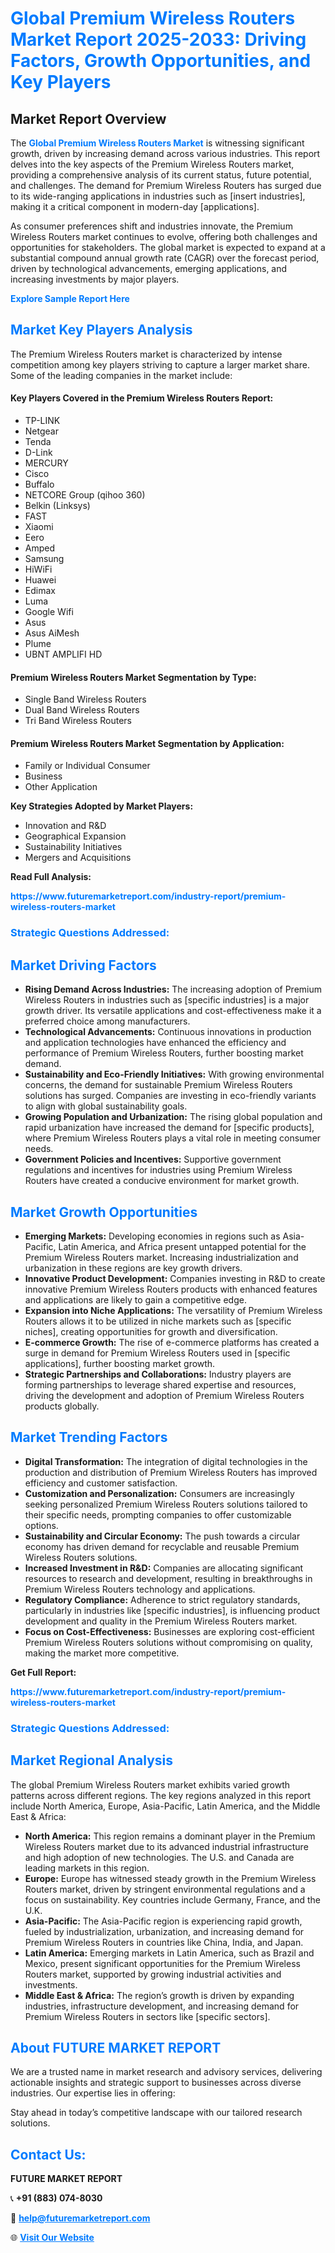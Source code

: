 <h1 style="color: #007BFF;">Global Premium Wireless Routers Market Report 2025-2033: Driving Factors, Growth Opportunities, and Key Players</h1>

<section id="overview">
<h2>Market Report Overview</h2>
<p>The <a href="https://www.futuremarketreport.com/industry-report/premium-wireless-routers-market" style="color: #007BFF; text-decoration: none;"><strong>Global Premium Wireless Routers Market</strong></a> is witnessing significant growth, driven by increasing demand across various industries. This report delves into the key aspects of the Premium Wireless Routers market, providing a comprehensive analysis of its current status, future potential, and challenges. The demand for Premium Wireless Routers has surged due to its wide-ranging applications in industries such as [insert industries], making it a critical component in modern-day [applications].</p>
<p>As consumer preferences shift and industries innovate, the Premium Wireless Routers market continues to evolve, offering both challenges and opportunities for stakeholders. The global market is expected to expand at a substantial compound annual growth rate (CAGR) over the forecast period, driven by technological advancements, emerging applications, and increasing investments by major players.</p>
</section>

<section id="overview">
<p><a href="https://www.futuremarketreport.com/request-sample/reportId=76410" style="color: #007BFF; text-decoration: none;"><strong>Explore Sample Report Here</strong></a></p>
</section>

<section id="key-players">
<h2 style="color: #007BFF;">Market Key Players Analysis</h2>
<p>The Premium Wireless Routers market is characterized by intense competition among key players striving to capture a larger market share. Some of the leading companies in the market include:</p>
<h4>Key Players Covered in the Premium Wireless Routers Report:</h4>
<ul><li>TP-LINK</li><li>Netgear</li><li>Tenda</li><li>D-Link</li><li>MERCURY</li><li>Cisco</li><li>Buffalo</li><li>NETCORE Group (qihoo 360)</li><li>Belkin (Linksys)</li><li>FAST</li><li>Xiaomi</li><li>Eero</li><li>Amped</li><li>Samsung</li><li>HiWiFi</li><li>Huawei</li><li>Edimax</li><li>Luma</li><li>Google Wifi</li><li>Asus</li><li>Asus AiMesh</li><li>Plume</li><li>UBNT AMPLIFI HD</li></ul>
<h4>Premium Wireless Routers Market Segmentation by Type:</h4>
<ul><li>Single Band Wireless Routers</li><li>Dual Band Wireless Routers</li><li>Tri Band Wireless Routers</li></ul>

<h4>Premium Wireless Routers Market Segmentation by Application:</h4>
<ul><li>Family or Individual Consumer</li><li>Business</li><li>Other Application</li></ul>
<p><strong>Key Strategies Adopted by Market Players:</strong></p>
<ul>
<li>Innovation and R&D</li>
<li>Geographical Expansion</li>
<li>Sustainability Initiatives</li>
<li>Mergers and Acquisitions</li>
</ul>
</section>

<section>
<p><strong>Read Full Analysis: </strong></p><a href="https://www.futuremarketreport.com/industry-report/premium-wireless-routers-market" style="color: #007BFF; text-decoration: none;"><strong>https://www.futuremarketreport.com/industry-report/premium-wireless-routers-market</strong></a>
<h3 style="color: #007BFF;">Strategic Questions Addressed:</h3>
</section>

<section id="driving-factors">
<h2 style="color: #007BFF;">Market Driving Factors</h2>
<ul>
<li><strong>Rising Demand Across Industries:</strong> The increasing adoption of Premium Wireless Routers in industries such as [specific industries] is a major growth driver. Its versatile applications and cost-effectiveness make it a preferred choice among manufacturers.</li>
<li><strong>Technological Advancements:</strong> Continuous innovations in production and application technologies have enhanced the efficiency and performance of Premium Wireless Routers, further boosting market demand.</li>
<li><strong>Sustainability and Eco-Friendly Initiatives:</strong> With growing environmental concerns, the demand for sustainable Premium Wireless Routers solutions has surged. Companies are investing in eco-friendly variants to align with global sustainability goals.</li>
<li><strong>Growing Population and Urbanization:</strong> The rising global population and rapid urbanization have increased the demand for [specific products], where Premium Wireless Routers plays a vital role in meeting consumer needs.</li>
<li><strong>Government Policies and Incentives:</strong> Supportive government regulations and incentives for industries using Premium Wireless Routers have created a conducive environment for market growth.</li>
</ul>
</section>

<section id="growth-opportunities">
<h2 style="color: #007BFF;">Market Growth Opportunities</h2>
<ul>
<li><strong>Emerging Markets:</strong> Developing economies in regions such as Asia-Pacific, Latin America, and Africa present untapped potential for the Premium Wireless Routers market. Increasing industrialization and urbanization in these regions are key growth drivers.</li>
<li><strong>Innovative Product Development:</strong> Companies investing in R&D to create innovative Premium Wireless Routers products with enhanced features and applications are likely to gain a competitive edge.</li>
<li><strong>Expansion into Niche Applications:</strong> The versatility of Premium Wireless Routers allows it to be utilized in niche markets such as [specific niches], creating opportunities for growth and diversification.</li>
<li><strong>E-commerce Growth:</strong> The rise of e-commerce platforms has created a surge in demand for Premium Wireless Routers used in [specific applications], further boosting market growth.</li>
<li><strong>Strategic Partnerships and Collaborations:</strong> Industry players are forming partnerships to leverage shared expertise and resources, driving the development and adoption of Premium Wireless Routers products globally.</li>
</ul>
</section>

<section id="trending-factors">
<h2 style="color: #007BFF;">Market Trending Factors</h2>
<ul>
<li><strong>Digital Transformation:</strong> The integration of digital technologies in the production and distribution of Premium Wireless Routers has improved efficiency and customer satisfaction.</li>
<li><strong>Customization and Personalization:</strong> Consumers are increasingly seeking personalized Premium Wireless Routers solutions tailored to their specific needs, prompting companies to offer customizable options.</li>
<li><strong>Sustainability and Circular Economy:</strong> The push towards a circular economy has driven demand for recyclable and reusable Premium Wireless Routers solutions.</li>
<li><strong>Increased Investment in R&D:</strong> Companies are allocating significant resources to research and development, resulting in breakthroughs in Premium Wireless Routers technology and applications.</li>
<li><strong>Regulatory Compliance:</strong> Adherence to strict regulatory standards, particularly in industries like [specific industries], is influencing product development and quality in the Premium Wireless Routers market.</li>
<li><strong>Focus on Cost-Effectiveness:</strong> Businesses are exploring cost-efficient Premium Wireless Routers solutions without compromising on quality, making the market more competitive.</li>
</ul>
</section>

<section>
<p><strong>Get Full Report: </strong></p><a href="https://www.futuremarketreport.com/industry-report/premium-wireless-routers-market" style="color: #007BFF; text-decoration: none;"><strong>https://www.futuremarketreport.com/industry-report/premium-wireless-routers-market</strong></a>
<h3 style="color: #007BFF;">Strategic Questions Addressed:</h3>
</section>


<section id="regional-analysis">
<h2 style="color: #007BFF;">Market Regional Analysis</h2>
<p>The global Premium Wireless Routers market exhibits varied growth patterns across different regions. The key regions analyzed in this report include North America, Europe, Asia-Pacific, Latin America, and the Middle East & Africa:</p>
<ul>
<li><strong>North America:</strong> This region remains a dominant player in the Premium Wireless Routers market due to its advanced industrial infrastructure and high adoption of new technologies. The U.S. and Canada are leading markets in this region.</li>
<li><strong>Europe:</strong> Europe has witnessed steady growth in the Premium Wireless Routers market, driven by stringent environmental regulations and a focus on sustainability. Key countries include Germany, France, and the U.K.</li>
<li><strong>Asia-Pacific:</strong> The Asia-Pacific region is experiencing rapid growth, fueled by industrialization, urbanization, and increasing demand for Premium Wireless Routers in countries like China, India, and Japan.</li>
<li><strong>Latin America:</strong> Emerging markets in Latin America, such as Brazil and Mexico, present significant opportunities for the Premium Wireless Routers market, supported by growing industrial activities and investments.</li>
<li><strong>Middle East & Africa:</strong> The region’s growth is driven by expanding industries, infrastructure development, and increasing demand for Premium Wireless Routers in sectors like [specific sectors].</li>
</ul>
</section>

<footer>
<h2 style="color: #007BFF;">About FUTURE MARKET REPORT</h2>
<p>We are a trusted name in market research and advisory services, delivering actionable insights and strategic support to businesses across diverse industries. Our expertise lies in offering:</p>

<p>Stay ahead in today’s competitive landscape with our tailored research solutions.</p>

<h2 style="color: #007BFF;">Contact Us:</h2>
<p><strong>FUTURE MARKET REPORT</strong></p>
<p>📞 <strong>+91 (883) 074-8030</strong></p>
<p>📧 <strong><a href="mailto:help@futuremarketreport.com" style="color: #007BFF;">help@futuremarketreport.com</a></strong></p>
<p>🌐 <strong><a href="https://www.futuremarketreport.com/" style="color: #007BFF;">Visit Our Website</a></strong></p>
</footer>